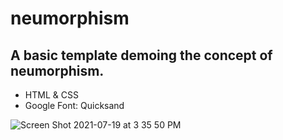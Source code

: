 # neumorphism

## A basic template demoing the concept of neumorphism.

* HTML & CSS
* Google Font: Quicksand

![Screen Shot 2021-07-19 at 3 35 50 PM](https://user-images.githubusercontent.com/68121283/126223915-c11b526c-ca4e-42e9-b3c8-56446c6b5b04.png)
